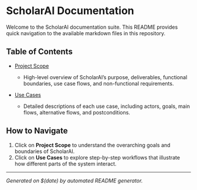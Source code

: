 # ScholarAI Documentation

Welcome to the ScholarAI documentation suite. This README provides quick navigation to the available markdown files in this repository.

## Table of Contents

- [Project Scope](scope.md)
  - High-level overview of ScholarAI’s purpose, deliverables, functional boundaries, use case flows, and non-functional requirements.

- [Use Cases](usecase.md)
  - Detailed descriptions of each use case, including actors, goals, main flows, alternative flows, and postconditions.

## How to Navigate

1. Click on **Project Scope** to understand the overarching goals and boundaries of ScholarAI.
2. Click on **Use Cases** to explore step-by-step workflows that illustrate how different parts of the system interact.

---

*Generated on $(date) by automated README generator.*